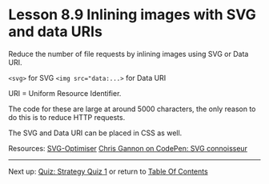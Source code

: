 # Lesson 8.9 Inlining images with SVG and data URIs

Reduce the number of file requests by inlining images using SVG or Data URI.

`<svg>` for SVG
`<img src="data:...>` for Data URI

URI = Uniform Resource Identifier.

The code for these are large at around 5000 characters, the only reason to do this is to reduce HTTP requests. 

The SVG and Data URI can be placed in CSS as well.

Resources:
[SVG-Optimiser](http://petercollingridge.appspot.com/svg-optimiser)
[Chris Gannon on CodePen: SVG connoisseur](https://codepen.io/chrisgannon/pens/public/)

- - -
Next up: [Quiz: Strategy Quiz 1](ND024_Part2_Lesson08_10.md) or return to [Table Of Contents](./ND024_TableOfContents.md)
